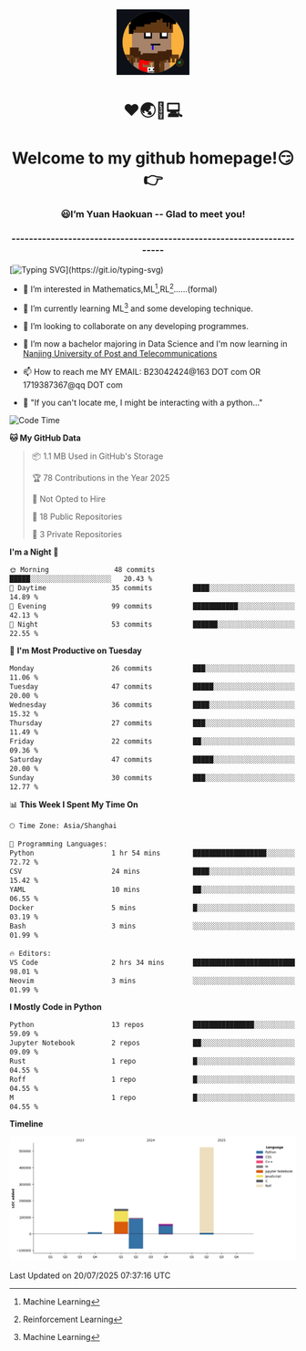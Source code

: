 <div align=center>
  <img width=128 src="image/figure.png">
</div>
<h1 align="center">❤🌏🚩💻</h1>
<h1 align="center">Welcome to my github homepage!😏👉</h1>
<h3 align="center" >😃I’m Yuan Haokuan -- Glad to meet you!</h3>
<h3 align="center" >----------------------------------------------------------------------</h3>

  [![Typing SVG](https://readme-typing-svg.herokuapp.com?font=Fira+Code&pause=1000&random=false&width=450&lines=Here's+my+personal+infomation:)](https://git.io/typing-svg)

- 👀 I’m interested in Mathematics,ML[^1],RL[^2]......(formal)
  
- 🌱 I’m currently learning ML[^1] and some developing technique.
  
- 💞️ I’m looking to collaborate on any developing programmes.
  
- 🍉 I’m now a bachelor majoring in Data Science and I'm now learning in [Nanjing University of Post and Telecommunications](https://www.njupt.edu.cn/main.psp)
  
- 📫 How to reach me MY EMAIL: B23042424@163 DOT com OR 1719387367@qq DOT com

- 🐍 "If you can't locate me, I might be interacting with a python..."

<!--START_SECTION:waka-->
![Code Time](http://img.shields.io/badge/Code%20Time-343%20hrs%2053%20mins-blue)

**🐱 My GitHub Data** 

> 📦 1.1 MB Used in GitHub's Storage 
 > 
> 🏆 78 Contributions in the Year 2025
 > 
> 🚫 Not Opted to Hire
 > 
> 📜 18 Public Repositories 
 > 
> 🔑 3 Private Repositories 
 > 
**I'm a Night 🦉** 

```text
🌞 Morning                48 commits          █████░░░░░░░░░░░░░░░░░░░░   20.43 % 
🌆 Daytime                35 commits          ████░░░░░░░░░░░░░░░░░░░░░   14.89 % 
🌃 Evening                99 commits          ███████████░░░░░░░░░░░░░░   42.13 % 
🌙 Night                  53 commits          ██████░░░░░░░░░░░░░░░░░░░   22.55 % 
```
📅 **I'm Most Productive on Tuesday** 

```text
Monday                   26 commits          ███░░░░░░░░░░░░░░░░░░░░░░   11.06 % 
Tuesday                  47 commits          █████░░░░░░░░░░░░░░░░░░░░   20.00 % 
Wednesday                36 commits          ████░░░░░░░░░░░░░░░░░░░░░   15.32 % 
Thursday                 27 commits          ███░░░░░░░░░░░░░░░░░░░░░░   11.49 % 
Friday                   22 commits          ██░░░░░░░░░░░░░░░░░░░░░░░   09.36 % 
Saturday                 47 commits          █████░░░░░░░░░░░░░░░░░░░░   20.00 % 
Sunday                   30 commits          ███░░░░░░░░░░░░░░░░░░░░░░   12.77 % 
```


📊 **This Week I Spent My Time On** 

```text
🕑︎ Time Zone: Asia/Shanghai

💬 Programming Languages: 
Python                   1 hr 54 mins        ██████████████████░░░░░░░   72.72 % 
CSV                      24 mins             ████░░░░░░░░░░░░░░░░░░░░░   15.42 % 
YAML                     10 mins             ██░░░░░░░░░░░░░░░░░░░░░░░   06.55 % 
Docker                   5 mins              █░░░░░░░░░░░░░░░░░░░░░░░░   03.19 % 
Bash                     3 mins              ░░░░░░░░░░░░░░░░░░░░░░░░░   01.99 % 

🔥 Editors: 
VS Code                  2 hrs 34 mins       █████████████████████████   98.01 % 
Neovim                   3 mins              ░░░░░░░░░░░░░░░░░░░░░░░░░   01.99 % 
```

**I Mostly Code in Python** 

```text
Python                   13 repos            ███████████████░░░░░░░░░░   59.09 % 
Jupyter Notebook         2 repos             ██░░░░░░░░░░░░░░░░░░░░░░░   09.09 % 
Rust                     1 repo              █░░░░░░░░░░░░░░░░░░░░░░░░   04.55 % 
Roff                     1 repo              █░░░░░░░░░░░░░░░░░░░░░░░░   04.55 % 
M                        1 repo              █░░░░░░░░░░░░░░░░░░░░░░░░   04.55 % 
```



**Timeline**

![Lines of Code chart](https://raw.githubusercontent.com/WilbertYuan/WilbertYuan/main/assets/bar_graph.png)


 Last Updated on 20/07/2025 07:37:16 UTC
<!--END_SECTION:waka-->

<!---
WilbertYuan/WilbertYuan is a ✨ special ✨ repository because its `README.md` (this file) appears on your GitHub profile.
You can click the Preview link to take a look at your changes.
--->
[^1]:Machine Learning
[^2]:Reinforcement Learning
